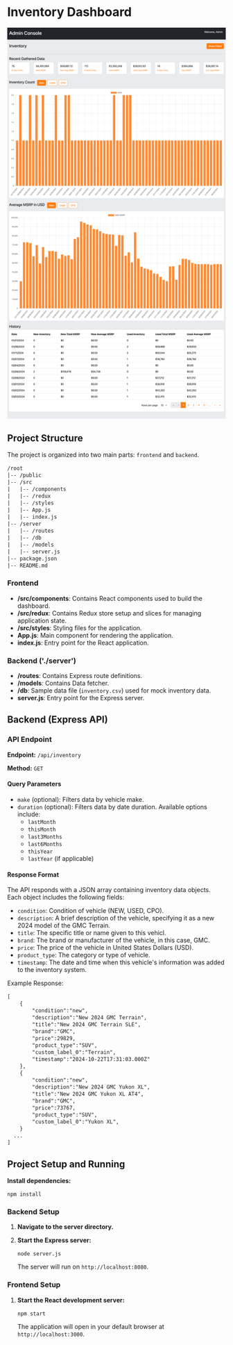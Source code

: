 # Inventory Dashboard
![Dashboard](./snapshot.png)

## Project Structure

The project is organized into two main parts: `frontend` and `backend`.
```
/root
|-- /public
|-- /src
|   |-- /components
|   |-- /redux
|   |-- /styles
|   |-- App.js
|   |-- index.js
|-- /server
|   |-- /routes
|   |-- /db
|   |-- /models
|   |-- server.js
|-- package.json
|-- README.md
```

### Frontend

- **/src/components**: Contains React components used to build the dashboard.
- **/src/redux**: Contains Redux store setup and slices for managing application state.
- **/src/styles**: Styling files for the application.
- **App.js**: Main component for rendering the application.
- **index.js**: Entry point for the React application.

### Backend ('./server')

- **/routes**: Contains Express route definitions.
- **/models**: Contains Data fetcher.
- **/db**: Sample data file (`inventory.csv`) used for mock inventory data.
- **server.js**: Entry point for the Express server.

## Backend (Express API)

### API Endpoint

**Endpoint:** `/api/inventory`

**Method:** `GET`

#### Query Parameters

- `make` (optional): Filters data by vehicle make.
- `duration` (optional): Filters data by date duration. Available options include:
  - `lastMonth`
  - `thisMonth`
  - `last3Months`
  - `last6Months`
  - `thisYear`
  - `lastYear` (if applicable)

#### Response Format

The API responds with a JSON array containing inventory data objects. Each object includes the following fields:

- `condition`: Condition of vehicle (NEW, USED, CPO).
- `description`: A brief description of the vehicle, specifying it as a new 2024 model of the GMC Terrain.
- `title`: The specific title or name given to this vehicl.
- `brand`: The brand or manufacturer of the vehicle, in this case, GMC.
- `price`: The price of the vehicle in United States Dollars (USD).
- `product_type`: The category or type of vehicle.
- `timestamp`: The date and time when this vehicle's information was added to the inventory system.

Example Response:

```
[
    {
        "condition":"new",
        "description":"New 2024 GMC Terrain",
        "title":"New 2024 GMC Terrain SLE",
        "brand":"GMC",
        "price":29829,
        "product_type":"SUV",
        "custom_label_0":"Terrain",
        "timestamp":"2024-10-22T17:31:03.000Z"
    },
    {
        "condition":"new",
        "description":"New 2024 GMC Yukon XL",
        "title":"New 2024 GMC Yukon XL AT4",
        "brand":"GMC",
        "price":73767,
        "product_type":"SUV",
        "custom_label_0":"Yukon XL",
    }
  ...
]
```

## Project Setup and Running

**Install dependencies:**
```
npm install
```

### Backend Setup

1. **Navigate to the server directory.**
      
2. **Start the Express server:**
   ```
   node server.js
   ```
   
   The server will run on `http://localhost:8080`.

### Frontend Setup
      
1. **Start the React development server:**
   ```
   npm start
   ```
   
   The application will open in your default browser at `http://localhost:3000`.